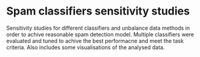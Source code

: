 # Spam classifiers sensitivity studies

Sensitivity studies for different classifiers and unbalance data methods in order to achive reasonable spam detection model. Multiple classifiers were evaluated and tuned to achive the best performacne and meet the task criteria. Also includes some visualisations of the analysed data.
